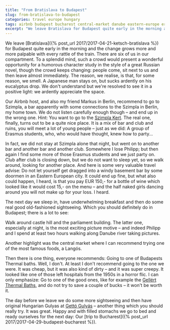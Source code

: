 ```yaml
---
title: "From Bratislava to Budapest"
slug: from-bratislava-to-budapest
categories: travel europe hungary
tags: airbnb budapest bucharest central-market danube eastern-europe erasmus gellert-baths ghetto-gulyas gulyas hungarian-parliament langos nightlife photography scam-bars sightseeing szimpla-kert thermal-baths
excerpt: "We leave Bratislava for Budapest quite early in the morning and the change grows more and more palpable with every rattle of the train. There are six of us in our compartment. To a splendid mind, such a crowd would present a wonderful opportunity for a humorous character study in the style of a great Russian novel, though the crowd keeps changing: people come, sit next to us and then leave almost immediately. The reason, we realise, is that, for some reason, we smell."
---
```


We leave [Bratislava]({% post_url 2017/2017-04-21-ketsch-bratislava %}) for Budapest quite early in the morning and the change grows more and more palpable with every rattle of the train. There are six of us in our compartment. To a splendid mind, such a crowd would present a wonderful opportunity for a humorous character study in the style of a great Russian novel, though the crowd keeps changing: people come, sit next to us and then leave almost immediately. The reason, we realise, is that, for some reason, we smell. A Japanese man stays on, but sucks ardently on his eucalyptus drop. We don't understand but we're resolved to see it in a positive light: we ardently appreciate the space.

Our Airbnb host, and also my friend Markus in Berlin, recommend to go to Szimpla, a bar apparently with some connections to the Szimpla in Berlin, my home town. We do not listen carefully enough though – and end up in the wrong one. Hint: You want to go to the [Szimpla Kert](https://szimpla.hu/). The real one, finally, turns out to be a quite nice place. It is a mix of bar and club and ruins, you will meet a lot of young people – just as we did: A group of Erasmus students, who, who would have thought, knew how to party...

In fact, we did not stay at Szimpla alone that night, but went on to another bar and another bar and another club. Somewhere I lose Philipp; but then again I find some more of those Erasmus students and we just party on. Club after club is closing down, but we do not want to sleep yet, so we walk around, looking for another place. And here is some very valuable travel advise: Do not let yourself get dragged into a windy basement bar by some doormen in an Eastern European city. It could end up fine, but what also could happen, I heard, is that you pay EUR 150,- for a bottle of wine which looked like it would cost 15,- on the menu – and the half naked girls dancing around you will not make up for your loss. I heard.

The next day we sleep in, have underwhelming breakfast and then do some real good old-fashioned sightseeing. Which you should definitely do in Budapest; there is a lot to see:

Walk around castle hill and the parliament building. The latter one, especially at night, is the most exciting picture motive – and indeed Philipp and I spend at least two hours walking along Danube river taking pictures.

Another highlight was the central market where I can recommend trying one of the most famous foods, a Langós.

Then there is one thing, everyone recommends: Going to one of Budapests Thermal baths. Well, I don't. At least I don't recommend going to the one we were. It was cheap, but it was also kind of dirty – and it was super creepy. It looked like one of those left hospitals from the 1950s in a horror flic. I can only emphasize: Go to one of the good ones, like for example the [Gellért Thermal Baths](http://gellertspa.com/), and do not try to save a couple of bucks – it won't be worth it.

The day before we leave we do some more sightseeing and then have original Hungarian Gulyas at [Gettó Gulyás](https://www.facebook.com/gettogulyas/) – another thing which you should really try. It was great. Happy and with filled stomachs we go to bed and ready ourselves for the next day: Our [trip to Bucharest]({% post_url 2017/2017-04-29-budapest-bucharest %}).
